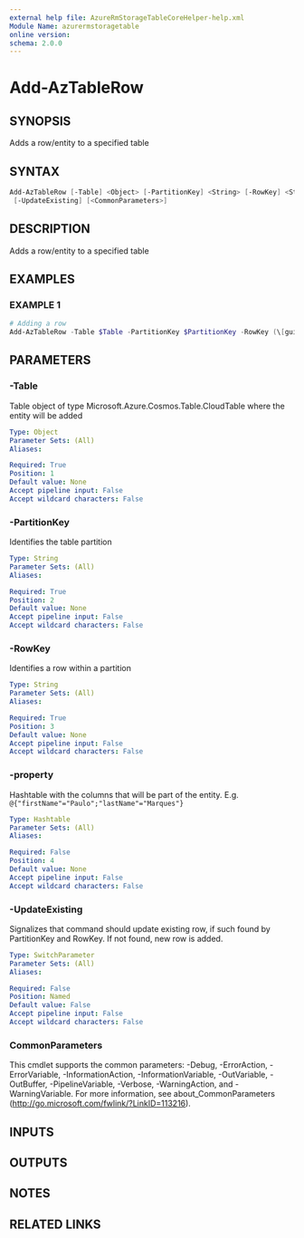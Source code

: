 ```yaml
---
external help file: AzureRmStorageTableCoreHelper-help.xml
Module Name: azurermstoragetable
online version:
schema: 2.0.0
---
```


# Add-AzTableRow

## SYNOPSIS
Adds a row/entity to a specified table

## SYNTAX

```powershell
Add-AzTableRow [-Table] <Object> [-PartitionKey] <String> [-RowKey] <String> [[-property] <Hashtable>]
 [-UpdateExisting] [<CommonParameters>]
```

## DESCRIPTION
Adds a row/entity to a specified table

## EXAMPLES

### EXAMPLE 1
```powershell
# Adding a row
Add-AzTableRow -Table $Table -PartitionKey $PartitionKey -RowKey (\[guid\]::NewGuid().tostring()) -property @{"firstName"="Paulo";"lastName"="Costa";"role"="presenter"}
```

## PARAMETERS

### -Table
Table object of type Microsoft.Azure.Cosmos.Table.CloudTable where the entity will be added

```yaml
Type: Object
Parameter Sets: (All)
Aliases:

Required: True
Position: 1
Default value: None
Accept pipeline input: False
Accept wildcard characters: False
```

### -PartitionKey
Identifies the table partition

```yaml
Type: String
Parameter Sets: (All)
Aliases:

Required: True
Position: 2
Default value: None
Accept pipeline input: False
Accept wildcard characters: False
```

### -RowKey
Identifies a row within a partition

```yaml
Type: String
Parameter Sets: (All)
Aliases:

Required: True
Position: 3
Default value: None
Accept pipeline input: False
Accept wildcard characters: False
```

### -property
Hashtable with the columns that will be part of the entity. E.g. `@{"firstName"="Paulo";"lastName"="Marques"}`

```yaml
Type: Hashtable
Parameter Sets: (All)
Aliases:

Required: False
Position: 4
Default value: None
Accept pipeline input: False
Accept wildcard characters: False
```

### -UpdateExisting
Signalizes that command should update existing row, if such found by PartitionKey and RowKey.
If not found, new row is added.

```yaml
Type: SwitchParameter
Parameter Sets: (All)
Aliases:

Required: False
Position: Named
Default value: False
Accept pipeline input: False
Accept wildcard characters: False
```

### CommonParameters
This cmdlet supports the common parameters: -Debug, -ErrorAction, -ErrorVariable, -InformationAction, -InformationVariable, -OutVariable, -OutBuffer, -PipelineVariable, -Verbose, -WarningAction, and -WarningVariable. For more information, see about_CommonParameters (http://go.microsoft.com/fwlink/?LinkID=113216).

## INPUTS

## OUTPUTS

## NOTES

## RELATED LINKS
